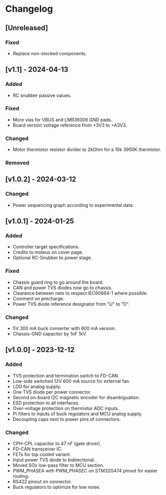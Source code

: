 # Changelog

## [Unreleased]

### Fixed

- Replace non-stocked components.

## [v1.1] - 2024-04-13

### Added

- RC snubber passive values.

### Fixed

- More vias for VBUS and LMR36006 GND pads.
- Board version voltage reference from +3V3 to +A3V3.

### Changed

- Motor thermistor resistor divider to 2kOhm for a 10k 3950K thermistor.

### Removed

## [v1.0.2] - 2024-03-12

### Changed

- Power sequencing graph according to experimental data.

## [v1.0.1] - 2024-01-25

### Added

- Controller target specifications.
- Credits to moteus on cover page.
- Optional RC-Snubber to power stage.

### Fixed

- Chassis guard ring to go around the board.
- CAN and power TVS diodes now go to chassis.
- Clearance between nets to respect IEC60664-1 where possible.
- Comment on precharge.
- Power TVS diode reference designator from "U" to "D".

### Changed

- 5V 300 mA buck converter with 600 mA version.
- Chassis-GND capacitor by 1nF 1kV.

## [v1.0.0] - 2023-12-12

### Added

- TVS protection and termination switch to FD-CAN.
- Low-side switched 12V 600 mA source for external fan.
- LDO for analog supply.
- One TVS diode per power connector.
- Second on-board I2C magnetic encoder for disambiguation.
- ESD protection to all interfaces.
- Over-voltage protection on thermistor ADC inputs.
- Pi filters to inputs of buck regulators and MCU analog supply.
- Decoupling caps next to power pins of connectors.

### Changed

- CPH-CPL capacitor to 47 nF (gate driver).
- FD-CAN transceiver IC.
- FETs for top cooled variant.
- Input power TVS diode to bidirectional.
- Moved SOx low-pass filter to MCU section.
- PWM_PHASEA with PWM_PHASEC on STM32G474 pinout for easier routing.
- RS422 pinout on connector.
- Buck regulators to optimize for low noise.

